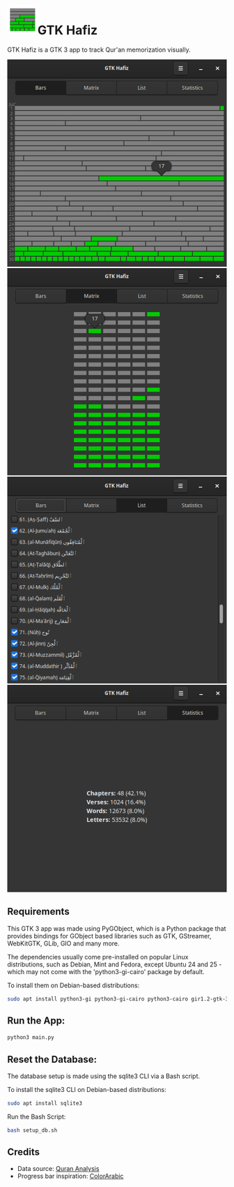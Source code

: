 <img height="64" src="imgs/icon.png" align="left"/>

# GTK Hafiz

GTK Hafiz is a GTK 3 app to track Qur'an memorization visually.

<p align="center" width="100%">
<img src="imgs/bars.png">
<img src="imgs/matrix.png">
<img src="imgs/list.png">
<img src="imgs/stats.png">
</p>

## Requirements
This GTK 3 app was made using PyGObject, which is a Python package that provides bindings for GObject based libraries such as GTK, GStreamer, WebKitGTK, GLib, GIO and many more.

The dependencies usually come pre-installed on popular Linux distributions, such as Debian, Mint and Fedora, except Ubuntu 24 and 25 - which may not come with the 'python3-gi-cairo' package by default.

To install them on Debian-based distributions:
```bash
sudo apt install python3-gi python3-gi-cairo python3-cairo gir1.2-gtk-3.0
```

## Run the App:
```bash
python3 main.py
```

## Reset the Database:
The database setup is made using the sqlite3 CLI via a Bash script.

To install the sqlite3 CLI on Debian-based distributions:
```bash
sudo apt install sqlite3
```
Run the Bash Script:
```bash
bash setup_db.sh
```

## Credits
- Data source: [Quran Analysis](https://qurananalysis.com/analysis/basic-statistics.php?lang=EN)
- Progress bar inspiration: [ColorArabic](https://commons.wikimedia.org/wiki/File:ColorArabic.png)

